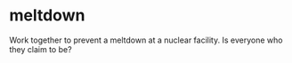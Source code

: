 # meltdown
Work together to prevent a meltdown at a nuclear facility. Is everyone who they claim to be?
